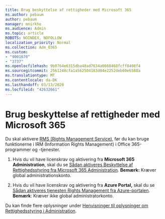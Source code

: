 ```yaml
---
title: Brug beskyttelse af rettigheder med Microsoft 365
ms.author: pebaum
author: pebaum
manager: mnirkhe
ms.audience: Admin
ms.topic: article
ROBOTS: NOINDEX, NOFOLLOW
localization_priority: Normal
ms.collection: Adm_O365
ms.custom:
- "9001670"
- "3737"
ms.openlocfilehash: 9b0764e6315dba48ad7634a0668468fcff8408f4
ms.sourcegitcommit: 2561248cfa1a562504183d84e2252deb60e6588a
ms.translationtype: MT
ms.contentlocale: da-DK
ms.lasthandoff: 03/13/2020
ms.locfileid: "42632661"
---
```

# <a name="use-rights-management-protection-with-microsoft-365"></a>Brug beskyttelse af rettigheder med Microsoft 365

Du skal aktivere [RMS (Rights Management Service),](https://docs.microsoft.com/azure/information-protection/what-is-azure-rms) før du kan bruge funktionerne i IRM (Information Rights Management) i Office 365-programmer og -tjenester.

1. Hvis du vil have licenskrav og aktivering fra **Microsoft 365 Administration**, skal du se [Sådan aktiveres Beskyttelse af Rettighedsstyring fra Microsoft 365 Administration](https://docs.microsoft.com/azure/information-protection/activate-office365). **Bemærk:** Kræver global administrationskonto.

2. Hvis du vil have licenskrav og aktivering fra **Azure Portal,** skal du se [Sådan aktiveres tjenesten Rights Management fra Azure-portalen](https://docs.microsoft.com/azure/information-protection/activate-azure). **Bemærk**: Kræver ikke global administratorkonto.
 

Du kan finde flere oplysninger under [Henvisninger til oplysninger om Rettighedsstyring i Administration](https://docs.microsoft.com/office365/enterprise/activate-rms-in-office-365).

